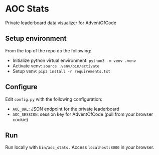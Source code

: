 # AOC Stats
Private leaderboard data visualizer for AdventOfCode

## Setup environment
From the top of the repo do the following:
* Initialize python virtual environment: `python3 -m venv .venv`
* Activate venv: `source .venv/bin/activate`
* Setup venv: `pip3 install -r requirements.txt`

## Configure
Edit `config.py` with the following configuration:
* `AOC_URL`: JSON endpoint for the private leaderboard
* `AOC_SESSION`: session key for AdventOfCode (pull from your browser cookie)

## Run
Run locally with `bin/aoc_stats.`  Access `localhost:8000` in your browser.
